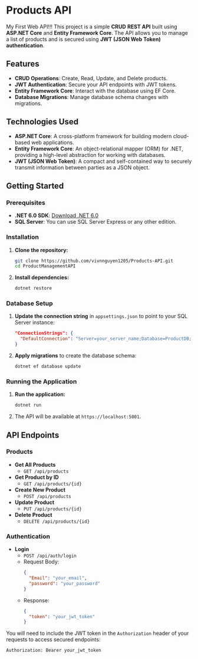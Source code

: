
# Products API
My First Web API!!!
This project is a simple **CRUD** **REST API** built using **ASP.NET Core** and **Entity Framework Core**. The API allows you to manage a list of products and is secured using **JWT (JSON Web Token) authentication**.
## Features

- **CRUD Operations**: Create, Read, Update, and Delete products.
- **JWT Authentication**: Secure your API endpoints with JWT tokens.
- **Entity Framework Core**: Interact with the database using EF Core.
- **Database Migrations**: Manage database schema changes with migrations.

## Technologies Used

- **ASP.NET Core**: A cross-platform framework for building modern cloud-based web applications.
- **Entity Framework Core**: An object-relational mapper (ORM) for .NET, providing a high-level abstraction for working with databases.
- **JWT (JSON Web Token)**: A compact and self-contained way to securely transmit information between parties as a JSON object.

## Getting Started

### Prerequisites

- **.NET 6.0 SDK**: [Download .NET 6.0](https://dotnet.microsoft.com/download/dotnet/6.0)
- **SQL Server**: You can use SQL Server Express or any other edition.

### Installation

1. **Clone the repository:**
   ```bash
   git clone https://github.com/vivnnguyen1205/Products-API.git
   cd ProductManagementAPI
   ```

2. **Install dependencies:**
   ```bash
   dotnet restore
   ```

### Database Setup

1. **Update the connection string** in `appsettings.json` to point to your SQL Server instance:
   ```json
   "ConnectionStrings": {
     "DefaultConnection": "Server=your_server_name;Database=ProductDB;Trusted_Connection=True;"
   }
   ```

2. **Apply migrations** to create the database schema:
   ```bash
   dotnet ef database update
   ```

### Running the Application

1. **Run the application:**
   ```bash
   dotnet run
   ```

2. The API will be available at `https://localhost:5001`.

## API Endpoints

### Products

- **Get All Products**
  - `GET /api/products`
- **Get Product by ID**
  - `GET /api/products/{id}`
- **Create New Product**
  - `POST /api/products`
- **Update Product**
  - `PUT /api/products/{id}`
- **Delete Product**
  - `DELETE /api/products/{id}`

### Authentication

- **Login**
  - `POST /api/auth/login`
  - Request Body: 
    ```json
    {
      "Email": "your_email",
      "password": "your_password"
    }
    ```
  - Response: 
    ```json
    {
      "token": "your_jwt_token"
    }
    ```

You will need to include the JWT token in the `Authorization` header of your requests to access secured endpoints:

```http
Authorization: Bearer your_jwt_token
```
